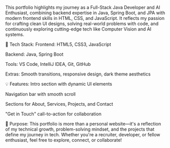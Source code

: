 This portfolio highlights my journey as a Full-Stack Java Developer and AI Enthusiast, combining backend expertise in Java, Spring Boot, and JPA with modern frontend skills in HTML, CSS, and JavaScript. It reflects my passion for crafting clean UI designs, solving real-world problems with code, and continuously exploring cutting-edge tech like Computer Vision and AI systems.

🔧 Tech Stack:
Frontend: HTML5, CSS3, JavaScript

Backend: Java, Spring Boot

Tools: VS Code, IntelliJ IDEA, Git, GitHub

Extras: Smooth transitions, responsive design, dark theme aesthetics

💡 Features:
Intro section with dynamic UI elements

Navigation bar with smooth scroll

Sections for About, Services, Projects, and Contact

"Get in Touch" call-to-action for collaboration

📌 Purpose:
This portfolio is more than a personal website—it's a reflection of my technical growth, problem-solving mindset, and the projects that define my journey in tech. Whether you're a recruiter, developer, or fellow enthusiast, feel free to explore, connect, or collaborate!

